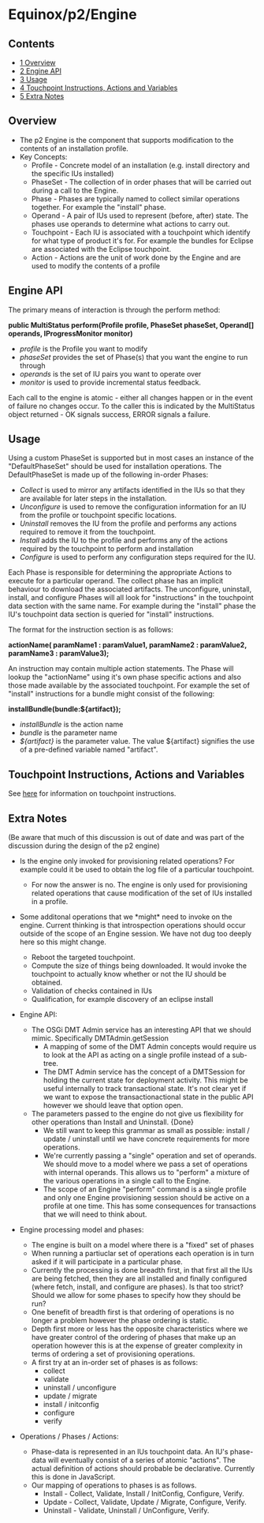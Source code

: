 Equinox/p2/Engine
=================

Contents
--------

*   [1 Overview](#Overview)
*   [2 Engine API](#Engine-API)
*   [3 Usage](#Usage)
*   [4 Touchpoint Instructions, Actions and Variables](#Touchpoint-Instructions.2C-Actions-and-Variables)
*   [5 Extra Notes](#Extra-Notes)

Overview
--------

*   The p2 Engine is the component that supports modification to the contents of an installation profile.
*   Key Concepts:
    *   Profile - Concrete model of an installation (e.g. install directory and the specific IUs installed)
    *   PhaseSet - The collection of in order phases that will be carried out during a call to the Engine.
    *   Phase - Phases are typically named to collect similar operations together. For example the "install" phase.
    *   Operand - A pair of IUs used to represent (before, after) state. The phases use operands to determine what actions to carry out.
    *   Touchpoint - Each IU is associated with a touchpoint which identify for what type of product it's for. For example the bundles for Eclipse are associated with the Eclipse touchpoint.
    *   Action - Actions are the unit of work done by the Engine and are used to modify the contents of a profile

Engine API
----------

The primary means of interaction is through the perform method:

 **public MultiStatus perform(Profile profile, PhaseSet phaseSet, Operand\[\] operands, IProgressMonitor monitor)**
                                       

*   _profile_ is the Profile you want to modify
*   _phaseSet_ provides the set of Phase(s) that you want the engine to run through
*   _operands_ is the set of IU pairs you want to operate over
*   _monitor_ is used to provide incremental status feedback.

Each call to the engine is atomic - either all changes happen or in the event of failure no changes occur. To the caller this is indicated by the MultiStatus object returned - OK signals success, ERROR signals a failure.

Usage
-----

Using a custom PhaseSet is supported but in most cases an instance of the "DefaultPhaseSet" should be used for installation operations. The DefaultPhaseSet is made up of the following in-order Phases:

*   _Collect_ is used to mirror any artifacts identified in the IUs so that they are available for later steps in the installation.
*   _Unconfigure_ is used to remove the configuration information for an IU from the profile or touchpoint specific locations.
*   _Uninstall_ removes the IU from the profile and performs any actions required to remove it from the touchpoint.
*   _Install_ adds the IU to the profile and performs any of the actions required by the touchpoint to perform and installation
*   _Configure_ is used to perform any configuration steps required for the IU.

Each Phase is responsible for determining the appropriate Actions to execute for a particular operand. The collect phase has an implicit behaviour to download the associated artifacts. The unconfigure, uninstall, install, and configure Phases will all look for "instructions" in the touchpoint data section with the same name. For example during the "install" phase the IU's touchpoint data section is queried for "install" instructions.

The format for the instruction section is as follows:

  **actionName( paramName1 : paramValue1, paramName2 : paramValue2, paramName3 : paramValue3);**

An instruction may contain multiple action statements. The Phase will lookup the "actionName" using it's own phase specific actions and also those made available by the associated touchpoint. For example the set of "install" instructions for a bundle might consist of the following:

  **installBundle(bundle:${artifact});**

*   _installBundle_ is the action name
*   _bundle_ is the parameter name
*   _${artifact}_ is the parameter value. The value ${artifact} signifies the use of a pre-defined variable named "artifact".

Touchpoint Instructions, Actions and Variables
----------------------------------------------

See [here](/Equinox/p2/Engine/Touchpoint_Instructions "Equinox/p2/Engine/Touchpoint Instructions") for information on touchpoint instructions.

Extra Notes
-----------

(Be aware that much of this discussion is out of date and was part of the discussion during the design of the p2 engine)

*   Is the engine only invoked for provisioning related operations? For example could it be used to obtain the log file of a particular touchpoint.
    *   For now the answer is no. The engine is only used for provisioning related operations that cause modification of the set of IUs installed in a profile.

*   Some additonal operations that we \*might\* need to invoke on the engine. Current thinking is that introspection operations should occur outside of the scope of an Engine session. We have not dug too deeply here so this might change.
    *   Reboot the targeted touchpoint.
    *   Compute the size of things being downloaded. It would invoke the touchpoint to actually know whether or not the IU should be obtained.
    *   Validation of checks contained in IUs
    *   Qualification, for example discovery of an eclipse install

*   Engine API:
    *   The OSGi DMT Admin service has an interesting API that we should mimic. Specifically DMTAdmin.getSession
        *   A mapping of some of the DMT Admin concepts would require us to look at the API as acting on a single profile instead of a sub-tree.
        *   The DMT Admin service has the concept of a DMTSession for holding the current state for deployment activity. This might be useful internally to track transactional state. It's not clear yet if we want to expose the transactionactional state in the public API however we should leave that option open.
    *   The parameters passed to the engine do not give us flexibility for other operations than Install and Uninstall. {Done}
        *   We still want to keep this grammar as small as possible: install / update / uninstall until we have concrete requirements for more operations.
        *   We're currently passing a "single" operation and set of operands. We should move to a model where we pass a set of operations with internal operands. This allows us to "perform" a mixture of the various operations in a single call to the Engine.
        *   The scope of an Engine "perform" command is a single profile and only one Engine provisioning session should be active on a profile at one time. This has some consequences for transactions that we will need to think about.

*   Engine processing model and phases:
    *   The engine is built on a model where there is a "fixed" set of phases
    *   When running a partiuclar set of operations each operation is in turn asked if it will participate in a particular phase.
    *   Currently the processing is done breadth first, in that first all the IUs are being fetched, then they are all installed and finally configured (where fetch, install, and configure are phases). Is that too strict? Should we allow for some phases to specify how they should be run?
    *   One benefit of breadth first is that ordering of operations is no longer a problem however the phase ordering is static.
    *   Depth first more or less has the opposite characteristics where we have greater control of the ordering of phases that make up an operation however this is at the expense of greater complexity in terms of ordering a set of provisioning operations.
    *   A first try at an in-order set of phases is as follows:
        *   collect
        *   validate
        *   uninstall / unconfigure
        *   update / migrate
        *   install / initconfig
        *   configure
        *   verify

*   Operations / Phases / Actions:
    *   Phase-data is represented in an IUs touchpoint data. An IU's phase-data will eventually consist of a series of atomic "actions". The actual definition of actions should probable be declarative. Currently this is done in JavaScript.
    *   Our mapping of operations to phases is as follows.
        *   Install - Collect, Validate, Install / InitConfig, Configure, Verify.
        *   Update - Collect, Validate, Update / Migrate, Configure, Verify.
        *   Uninstall - Validate, Uninstall / UnConfigure, Verify.

